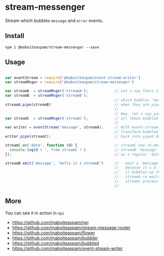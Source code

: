 # stream-messenger

Stream which bubbles `message` and `error` events.

## Install

	npm i @maboiteaspam/stream-messenger --save

## Usage

```js

var eventStream = require('@maboiteaspam/event-stream-writer')
var streamMsger = require('@maboiteaspam/stream-messenger')

var streamA  = streamMsger('streamA');            // Let s say there 2 stream-messenger,
var streamB  = streamMsger('streamB');
                                                  // which bubbles 'message' events,
streamA.pipe(streamB)                             // when they are piped together.
                                                  //
                                                  // Now, let s say you want to process,
var streamC  = streamMsger('streamC');            // all those bubbled events into a new stream.
                                                  //
var writer = eventStream('message', streamA);     // With event-stream-writer
                                                  // transform bubbled 'message' events
writer.pipe(streamC);                             // back into piped data of streamC

streamC.on('data', function (d) {                 // streamC now re-emits
  console.log(d + ', from streamC !')             // streamB 'message' events
});                                               // as a regular 'data' event.

streamB.emit('message', 'hello it s streamB')     // - emit a 'message' event from streamB,
                                                  //   because it s a stream-messenger,
                                                  //   it bubbles-up the event to streamA.
                                                  // - streamA re emits into streamC,
                                                  //   streamC process streamB's events via streamA.
                                                  //
```

## More

You can see it in action in `npi`

- https://github.com/maboiteaspam/npi
- https://github.com/maboiteaspam/stream-message-router
- https://github.com/maboiteaspam/flower
- https://github.com/maboiteaspam/bubbler
- https://github.com/maboiteaspam/bubbled
- https://github.com/maboiteaspam/event-stream-writer
